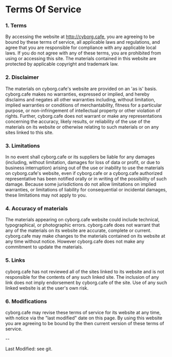 # Terms Of Service

### 1. Terms

By accessing the website at http://cyborg.cafe, you are agreeing to be
bound by these terms of service, all applicable laws and regulations,
and agree that you are responsible for compliance with any applicable
local laws. If you do not agree with any of these terms, you are
prohibited from using or accessing this site. The materials contained in
this website are protected by applicable copyright and trademark law.

### 2. Disclaimer

The materials on cyborg.cafe's website are provided on an 'as is'
basis. cyborg.cafe makes no warranties, expressed or implied, and hereby
disclaims and negates all other warranties including, without
limitation, implied warranties or conditions of merchantability, fitness
for a particular purpose, or non-infringement of intellectual property
or other violation of rights. Further, cyborg.cafe does not warrant or
make any representations concerning the accuracy, likely results, or
reliability of the use of the materials on its website or otherwise
relating to such materials or on any sites linked to this site.

### 3. Limitations

In no event shall cyborg.cafe or its suppliers be liable for any damages
(including, without limitation, damages for loss of data or profit, or
due to business interruption) arising out of the use or inability to use
the materials on cyborg.cafe's website, even if cyborg.cafe or a
cyborg.cafe authorized representative has been notified orally or in
writing of the possibility of such damage. Because some jurisdictions do
not allow limitations on implied warranties, or limitations of liability
for consequential or incidental damages, these limitations may not apply
to you.

### 4. Accuracy of materials

The materials appearing on cyborg.cafe website could include technical,
typographical, or photographic errors. cyborg.cafe does not warrant that
any of the materials on its website are accurate, complete or current.
cyborg.cafe may make changes to the materials contained on its website at
any time without notice. However cyborg.cafe does not make any commitment
to update the materials.

### 5. Links

cyborg.cafe has not reviewed all of the sites linked to its website and
is not responsible for the contents of any such linked site. The
inclusion of any link does not imply endorsement by cyborg.cafe of the
site. Use of any such linked website is at the user's own risk.

### 6. Modifications

cyborg.cafe may revise these terms of service for its website at any
time, with notice via the "last modified" date on this page. By using
this website you are agreeing to be bound by the then current version of
these terms of service.

--

Last Modified: see git.
